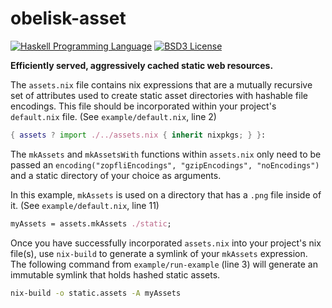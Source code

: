 # obelisk-asset

[![Haskell Programming Language](https://img.shields.io/badge/language-Haskell-blue.svg)](http://www.haskell.org)
[![BSD3 License](http://img.shields.io/badge/license-BSD3-brightgreen.svg)](https://github.com/obsidiansystems/obelisk/blob/master/LICENSE)

**Efficiently served, aggressively cached static web resources.**

The `assets.nix` file contains nix expressions that are a mutually recursive set of attributes used to create static asset directories with hashable file encodings. This file should be incorporated within your project's `default.nix` file. (See `example/default.nix`, line 2)

```nix
{ assets ? import ./../assets.nix { inherit nixpkgs; } }:
```

The `mkAssets` and `mkAssetsWith` functions within `assets.nix` only need to be passed an `encoding("zopfliEncodings", "gzipEncodings", "noEncodings")` and a static directory of your choice as arguments.

In this example, `mkAssets` is used on a directory that has a `.png` file inside of it. (See `example/default.nix`, line 11)

```nix
myAssets = assets.mkAssets ./static;
```

Once you have successfully incorporated `assets.nix` into your project's nix file(s), use `nix-build` to generate a symlink of your `mkAssets` expression. The following command from `example/run-example` (line 3) will generate an immutable symlink that holds hashed static assets.

```bash
nix-build -o static.assets -A myAssets
```
